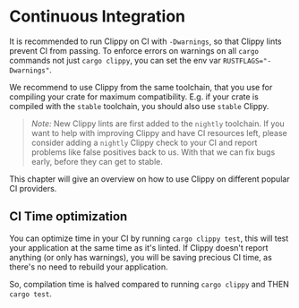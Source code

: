 # Continuous Integration

It is recommended to run Clippy on CI with `-Dwarnings`, so that Clippy lints
prevent CI from passing. To enforce errors on warnings on all `cargo` commands
not just `cargo clippy`, you can set the env var `RUSTFLAGS="-Dwarnings"`.

We recommend to use Clippy from the same toolchain, that you use for compiling
your crate for maximum compatibility. E.g. if your crate is compiled with the
`stable` toolchain, you should also use `stable` Clippy.

> _Note:_ New Clippy lints are first added to the `nightly` toolchain. If you
> want to help with improving Clippy and have CI resources left, please consider
> adding a `nightly` Clippy check to your CI and report problems like false
> positives back to us. With that we can fix bugs early, before they can get to
> stable.

This chapter will give an overview on how to use Clippy on different popular CI
providers.

## CI Time optimization

You can optimize time in your CI by running `cargo clippy test`, this will test your application at the same time as
it's linted. If Clippy doesn't report anything (or only has warnings), you will be saving precious CI time, as
there's no need to rebuild your application.

So, compilation time is halved compared to running `cargo clippy` and THEN `cargo test`.
